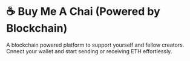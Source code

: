 # ☕ Buy Me A Chai (Powered by Blockchain)

A blockchain powered platform to support yourself and fellow creators. Cnnect your wallet and start sending or receiving ETH effortlessly.

